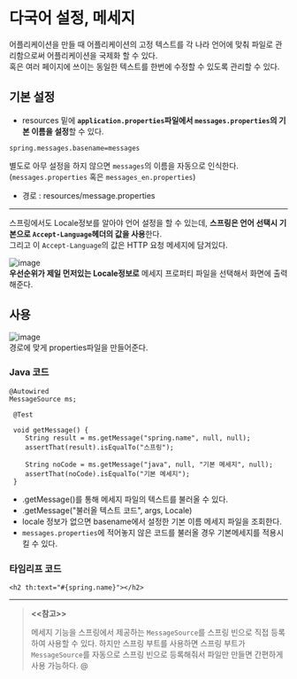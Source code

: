 
# 다국어 설정, 메세지

어플리케이션을 만들 때 어플리케이션의 고정 텍스트를 각 나라 언어에 맞춰 파일로 관리함으로써 어플리케이션을 국제화 할 수 있다.   
혹은 여러 페이지에 쓰이는 동일한 텍스트를 한번에 수정할 수 있도록 관리할 수 있다.   


## 기본 설정 ##

* resources 밑에 **`application.properties`파일에서 `messages.properties`의 기본 이름을 설정**할 수 있다.   
```
spring.messages.basename=messages

```
별도로 아무 설정을 하지 않으면 `messages`의 이름을 자동으로 인식한다.   
(`messages.properties` 혹은 `messages_en.properties`)         
* 경로 : resources/message.properties   

---------------------------------------
스프링에서도 Locale정보를 알아야 언어 설정을 할 수 있는데, **스프링은 언어 선택시 기본으로 `Accept-Language`헤더의 값을 사용**한다.   
그리고 이 `Accept-Language`의 값은 HTTP 요청 메세지에 담겨있다.   

![image](https://user-images.githubusercontent.com/38120584/222152746-4c97c0a3-6f39-41c6-bbeb-353e60907e2a.png)   
**우선순위가 제일 먼저있는 Locale정보로** 메세지 프로퍼티 파일을 선택해서 화면에 출력해준다.   

   
## 사용 ##
![image](https://user-images.githubusercontent.com/38120584/222158910-96577b9a-9570-47f3-bb56-bc5f0b9ab426.png)   
경로에 맞게 properties파일을 만들어준다.


### Java 코드 ###
```
@Autowired
MessageSource ms;
 
 @Test

 void getMessage() {
    String result = ms.getMessage("spring.name", null, null);
    assertThat(result).isEqualTo("스프링");

    String noCode = ms.getMessage("java", null, "기본 메세지", null);
    assertThat(noCode).isEqualTo("기본 메세지");
 }
```
* .getMessage()를 통해 메세지 파일의 텍스트를 불러올 수 있다.
* .getMessage("불러올 텍스트 코드", args, Locale)    
* locale 정보가 없으면 basename에서 설정한 기본 이름 메세지 파일을 조회한다.
*  `messages.properties`에 적어놓지 않은 코드를 불러올 경우 기본메세지를 적용시킬 수 있다.

### 타임리프 코드 ###
```
<h2 th:text="#{spring.name}"></h2>
```
-------------------------------------
> **<<참고>>**   
>
> 메세지 기능을 스프링에서 제공하는 `MessageSource`를 스프링 빈으로 직접 등록하여 사용할 수 있다.
> 하지만 스프링 부트를 사용하면 스프링 부트가 `MessageSource`를 자동으로 스프링 빈으로 등록해줘서 파일만 만들면 간편하게 사용 가능하다.
@
